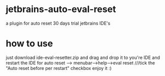 # jetbrains-auto-eval-reset
a plugin for auto reset 30 days trial jetbrains IDE's
# how to use
just download ide-eval-resetter.zip and drag and drop it to you're IDE and restart the IDE
for auto reset -->  menubar-->help-->eval reset ///tick the "Auto reset before per restart" checkbox
enjoy it :)
